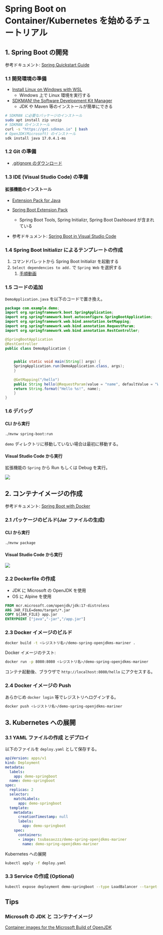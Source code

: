 # Spring Boot on Container/Kubernetes を始めるチュートリアル

## 1. Spring Boot の開発

参考ドキュメント: [Spring Quickstart Guide](https://spring.io/quickstart)

### 1.1 開発環境の準備

- [Install Linux on Windows with WSL](https://docs.microsoft.com/en-us/windows/wsl/install)
  - Windows 上で Linux 環境を実行する
- [SDKMAN! the Software Development Kit Manager](https://sdkman.io/)
  - JDK や Maven 等のインストールが簡単にできる

```bash
# SDKMAN に必要なパッケージのインストール
sudo apt install zip unzip
# SDKMAN のインストール
curl -s "https://get.sdkman.io" | bash
# OpenJDK(Microsoft) のインストール
sdk install java 17.0.4.1-ms
```

### 1.2 Git の準備

- [.gitignore のダウンロード](https://github.com/github/gitignore/blob/main/Java.gitignore)

### 1.3 IDE (Visual Studio Code) の準備

#### 拡張機能のインストール

- [Extension Pack for Java](https://marketplace.visualstudio.com/items?itemName=vscjava.vscode-java-pack)
- [Spring Boot Extension Pack](https://marketplace.visualstudio.com/items?itemName=pivotal.vscode-boot-dev-pack)
  - Spring Boot Tools, Spring Initializr, Spring Boot Dashboard が含まれている

- 参考ドキュメント: [Spring Boot in Visual Studio Code](https://code.visualstudio.com/docs/java/java-spring-boot)

### 1.4 Spring Boot Initializr によるテンプレートの作成

1. コマンドパレットから Spring Boot Initializr を起動する
2. `Select dependencies to add.` で `Spring Web` を選択する
    1. [手順動画](https://code.visualstudio.com/docs/java/java-spring-boot/spring-initializr.mp4)

### 1.5 コードの追加

`DemoApplication.java` を以下のコードで置き換え。

```java
package com.example.demo;
import org.springframework.boot.SpringApplication;
import org.springframework.boot.autoconfigure.SpringBootApplication;
import org.springframework.web.bind.annotation.GetMapping;
import org.springframework.web.bind.annotation.RequestParam;
import org.springframework.web.bind.annotation.RestController;

@SpringBootApplication
@RestController
public class DemoApplication {

    
    public static void main(String[] args) {
    SpringApplication.run(DemoApplication.class, args);
    }
    
    @GetMapping("/hello")
    public String hello(@RequestParam(value = "name", defaultValue = "World") String name) {
    return String.format("Hello %s!", name);
    }
}
```

### 1.6 デバッグ

#### CLI から実行

```bash
./mvnw spring-boot:run
```
`demo` ディレクトリに移動していない場合は最初に移動する。


#### Visual Studio Code から実行

拡張機能の `Spring` から Run もしくは Debug を実行。

![](images/2022-08-30_14h07_54.png)

## 2. コンテナイメージの作成

参考ドキュメント: [Spring Boot with Docker](https://spring.io/guides/gs/spring-boot-docker/)

### 2.1 パッケージのビルド(Jar ファイルの生成)

#### CLI から実行

```bash
./mvnw package
```

#### Visual Studio Code から実行

![](images/2022-08-30_14h18_09.png)

### 2.2 Dockerfile の作成

- JDK に Microsoft の OpenJDK を使用
- OS に Alpine を使用

```dockerfile
FROM mcr.microsoft.com/openjdk/jdk:17-distroless
ARG JAR_FILE=demo/target/*.jar
COPY ${JAR_FILE} app.jar
ENTRYPOINT ["java","-jar","/app.jar"]
```

### 2.3 Docker イメージのビルド

```bash
docker build -t <レジストリ名>/demo-spring-openjdkms-mariner .
```

Docker イメージのテスト:

```bash
docker run -p 8080:8080 <レジストリ名>/demo-spring-openjdkms-mariner
```

コンテナ起動後、ブラウザで `http://localhost:8080/hello` にアクセスする。

### 2.4 Docker イメージの Push

あらかじめ `docker login` 等でレジストリへログインする。

```bash
docker push <レジストリ名>/demo-spring-openjdkms-mariner
```

## 3. Kubernetes への展開

### 3.1 YAML ファイルの作成 とデプロイ

以下のファイルを `deploy.yaml` として保存する。

```yaml
apiVersion: apps/v1
kind: Deployment
metadata:
  labels:
    app: demo-springboot
  name: demo-springboot
spec:
  replicas: 2
  selector:
    matchLabels:
      app: demo-springboot
  template:
    metadata:
      creationTimestamp: null
      labels:
        app: demo-springboot
    spec:
      containers:
      - image: tsubasaxzzz/demo-spring-openjdkms-mariner
        name: demo-spring-openjdkms-mariner
```

Kubernetes への展開

```bash
kubectl apply -f deploy.yaml
```

### 3.3 Service の作成 (Optional)

```bash
kubectl expose deployment demo-springboot --type LoadBalancer --target-port 8080 --port 80
```

## Tips

### Microsoft の JDK と コンテナイメージ

[Container images for the Microsoft Build of OpenJDK](https://docs.microsoft.com/en-us/java/openjdk/containers)